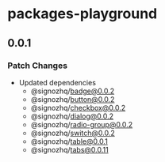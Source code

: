 # packages-playground

## 0.0.1

### Patch Changes

- Updated dependencies
  - @signozhq/badge@0.0.2
  - @signozhq/button@0.0.2
  - @signozhq/checkbox@0.0.2
  - @signozhq/dialog@0.0.2
  - @signozhq/radio-group@0.0.2
  - @signozhq/switch@0.0.2
  - @signozhq/table@0.0.1
  - @signozhq/tabs@0.0.11
